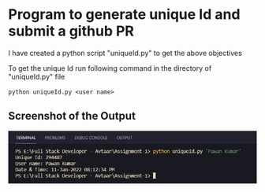 # Program to generate unique Id and submit a github PR

I have created a python script "uniqueId.py" to get the above objectives

To get the unique Id run following command in the directory of "uniqueId.py" file
```
python uniqueId.py <user name>
```
## Screenshot of the Output

 ![screendhot of output](Screenshot.png)